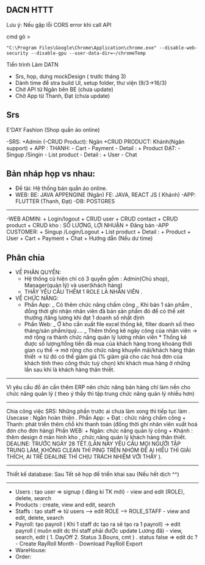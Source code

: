 ## DACN HTTT

Lưu ý: Nếu gặp lỗi CORS error khi call API

cmd gõ >

```
"C:\Program Files\Google\Chrome\Application\chrome.exe" --disable-web-security --disable-gpu --user-data-dir=~/chromeTemp

```

Tiến trình Làm DATN

- Srs, họp, dưng mockDesign ( trước tháng 3)
- Dành time để stra build UI, setup folder, thư viện (9/3->16/3)
- Chờ API từ Ngân bên BE (chưa update)
- Chờ App từ Thanh, Đạt (chưa update)

## Srs

E'DAY Fashion (Shop quần áo online)

-SRS:
+Admin (-CRUD Product): Ngân
+CRUD PRODUCT: Khánh(Ngân support) + APP :
THANH: - Cart - Payment - Detail : + Product
ĐẠT: - Singup /Singin - List product - Detail : + User - Chat

## Bản nháp họp vs nhau:

- Đề tài: Hệ thống bán quần áo online.
- WEB: BE: JAVA APPENGINE (Ngân)
  FE: JAVA, REACT JS ( Khánh)
  -APP: FLUTTER (Thanh, Đạt)
  -DB: POSTGRES

---

-WEB ADMIN: + Login/logout + CRUD user + CRUD contact + CRUD product + CRUD kho : SỐ LƯỢNG, LỢI NHUẬN + Đăng bán
-APP CUSTOMER: + Singup /Login/Logout + List product + Detail : + Product + User + Cart + Payment + Chat + Hướng dẫn (Nếu dư time)

## Phân chia

- VỀ PHÂN QUYỀN:
  - Hệ thống cũ hiện chỉ có 3 quyền gồm : Admin(Chủ shop), Manager(quản lý) và user(khách hàng)
  - THẦY YÊU CẦU THÊM 1 ROLE LÀ NHÂN VIÊN .
- VỀ CHỨC NĂNG:
  - Phần App: _ Có thêm chức năng chấm công
    _ Khi bán 1 sản phẩm , đồng thời ghi nhận nhân viên đã bán sản phẩm đó để có thể xét thưởng /tăng lương khi đạt 1 doanh số nhất định
  - Phần Web: _ Ở kho cần xuất file excel thống kê, filter doanh số theo tháng/sản phẩm/quý....
    _ Thêm thống kê ngày công của nhân viên -> mở rộng ra thành chức năng quản lý lương nhân viên \* Thống kê được số lượng/tổng tiền đã mua của khách hàng trong khoảng thời gian cụ thể -> mở rộng cho chức năng khuyến mãi/khách hàng thân thiết
    -> từ đó có thể giảm giá (% giảm giá cho các hoá đơn của khách tính theo công thức tuỳ chọn) khi khách mua hàng ở những lần sau khi là khách hàng thân thiết.

---

Vì yêu cầu đồ án cần thêm ERP nên chức năng bán hàng chỉ làm nền cho chức năng quản lý
( theo ý thầy thì tập trung chức năng quản lý nhiều hơn)

---

Chia công việc SRS:
Những phần trước ai chưa làm xong thì tiếp tục làm .
Usecase : Ngân hoàn thiện .
Phần App: + Đạt : chức năng chấm công + Thanh: phát triển thêm chỗ khi thanh toán (đồng thời ghi nhân viên xuất hoá đơn cho đơn hàng)
Phần WEB: + Ngân: chức năng quản lý công + Khánh : thêm design ở màn hình kho , chức năng quản lý khách hàng thân thiết.
DEALINE: TRƯỚC NGÀY 28 TẾT.(LẦN NÀY YÊU CẦU MỌI NGƯỜI TẬP TRUNG LÀM, KHÔNG CLEAN THÌ PING TRÊN NHÓM ĐỂ AI HIỂU THÌ GIẢI THÍCH, AI TRỄ DEALINE THÌ CHỊU TRÁCH NHIỆM VỚI THẦY ).

---

Thiết kế database:
Sau Tết sẽ họp để triển khai sau (Nếu hết dịch ^^)

---

- Users : tạo user => signup ( đăng kí TK mới) - view and edit (ROLE), delete, search
- Products : create, view and edit, search
- Staffs : tạo staff => từ users --> edit ROLE --> ROLE_STAFF - view and edit, delete, search
- Payroll: tạo payroll ( Khi 1 staff dc tạo ra sẽ tạo ra 1 payroll) -> edit payroll ( muôn edit dc thi staff phải đưỢc update Lương đã) - view, search, edit ( 1. DayOff 2. Status 3.Bouns, cmt ) . status false => edit dc ? - Create RayRoll Month - Download PayRoll Export
- WareHouse:
- Order:

